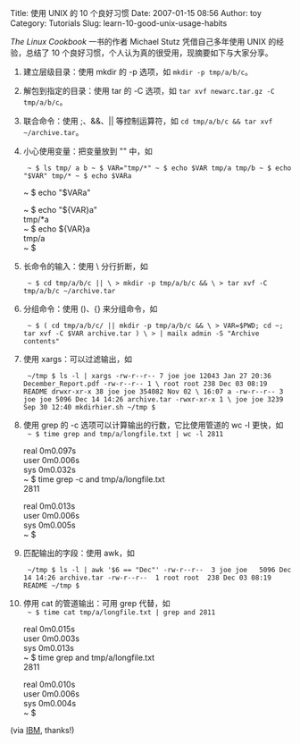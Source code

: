 Title: 使用 UNIX 的 10 个良好习惯
Date: 2007-01-15 08:56
Author: toy
Category: Tutorials
Slug: learn-10-good-unix-usage-habits

*The Linux Cookbook* 一书的作者 Michael Stutz 凭借自己多年使用 UNIX
的经验，总结了 10 个良好习惯，个人认为真的很受用，现摘要如下与大家分享。

1.  建立层级目录：使用 mkdir 的 -p 选项，如 `mkdir -p tmp/a/b/c`。
2.  解包到指定的目录：使用 tar 的 -C 选项，如
    `tar xvf newarc.tar.gz -C tmp/a/b/c`。
3.  联合命令：使用 ;、&&、|| 等控制运算符，如
    `cd tmp/a/b/c && tar xvf ~/archive.tar`。
4.  小心使用变量：把变量放到 "" 中，如  

    ` ~ $ ls tmp/ a b ~ $ VAR="tmp/*" ~ $ echo $VAR tmp/a tmp/b ~ $ echo "$VAR" tmp/* ~ $ echo $VARa`

    ~ $ echo "$VARa"

    ~ $ echo "${VAR}a"  
    tmp/*a  
    ~ $ echo ${VAR}a  
    tmp/a  
    ~ $  

5.  长命令的输入：使用 \\ 分行折断，如  

    ` ~ $ cd tmp/a/b/c || \ > mkdir -p tmp/a/b/c && \ > tar xvf -C tmp/a/b/c ~/archive.tar`
6.  分组命令：使用 ()、{} 来分组命令，如  

    ` ~ $ ( cd tmp/a/b/c/ || mkdir -p tmp/a/b/c && \ > VAR=$PWD; cd ~; tar xvf -C $VAR archive.tar ) \ > | mailx admin -S "Archive contents"`
7.  使用 xargs：可以过滤输出，如  

    ` ~/tmp $ ls -l | xargs -rw-r--r-- 7 joe joe 12043 Jan 27 20:36 December_Report.pdf -rw-r--r-- 1 \ root root 238 Dec 03 08:19 README drwxr-xr-x 38 joe joe 354082 Nov 02 \ 16:07 a -rw-r--r-- 3 joe joe 5096 Dec 14 14:26 archive.tar -rwxr-xr-x 1 \ joe joe 3239 Sep 30 12:40 mkdirhier.sh ~/tmp $`
8.  使用 grep 的 -c 选项可以计算输出的行数，它比使用管道的 wc -l
    更快，如  
    ` ~ $ time grep and tmp/a/longfile.txt | wc -l 2811`

    real 0m0.097s  
    user 0m0.006s  
    sys 0m0.032s  
    ~ $ time grep -c and tmp/a/longfile.txt  
    2811

    real 0m0.013s  
    user 0m0.006s  
    sys 0m0.005s  
    ~ $  

9.  匹配输出的字段：使用 awk，如  

    ` ~/tmp $ ls -l | awk '$6 == "Dec"' -rw-r--r--  3 joe joe   5096 Dec 14 14:26 archive.tar -rw-r--r--  1 root root  238 Dec 03 08:19 README ~/tmp $`
10. 停用 cat 的管道输出：可用 grep 代替，如  
    ` ~ $ time cat tmp/a/longfile.txt | grep and 2811`

    real 0m0.015s  
    user 0m0.003s  
    sys 0m0.013s  
    ~ $ time grep and tmp/a/longfile.txt  
    2811

    real 0m0.010s  
    user 0m0.006s  
    sys 0m0.004s  
    ~ $  

(via
[IBM](http://www-128.ibm.com/developerworks/aix/library/au-badunixhabits.html),
thanks!)
